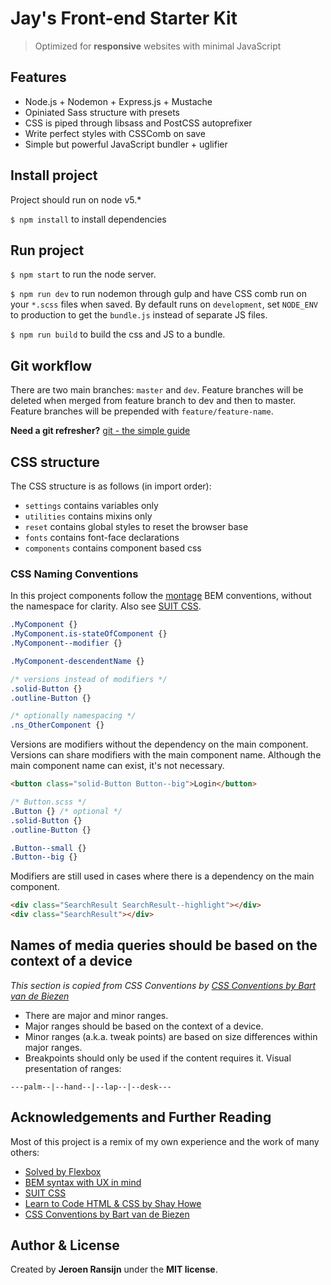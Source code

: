 # Jay's Front-end Starter Kit
> Optimized for **responsive** websites with minimal JavaScript

## Features

- Node.js + Nodemon + Express.js + Mustache
- Opiniated Sass structure with presets
- CSS is piped through libsass and PostCSS autoprefixer
- Write perfect styles with CSSComb on save
- Simple but powerful JavaScript bundler + uglifier

## Install project

Project should run on node v5.*

`$ npm install` to install dependencies

## Run project

`$ npm start` to run the node server.

`$ npm run dev` to run nodemon through gulp and have CSS comb run on your `*.scss` files when saved. By default runs on `development`, set `NODE_ENV` to production to get the `bundle.js` instead of separate JS files.

`$ npm run build` to build the css and JS to a bundle.

## Git workflow

There are two main branches: `master` and `dev`.
Feature branches will be deleted when merged from feature branch to dev and then to master. Feature branches will be prepended with `feature/feature-name`.

**Need a git refresher?** [git - the simple guide](http://rogerdudler.github.io/git-guide/)

## CSS structure

The CSS structure is as follows (in import order):

- `settings` contains variables only
- `utilities` contains mixins only
- `reset` contains global styles to reset the browser base
- `fonts` contains font-face declarations
- `components` contains component based css

### CSS Naming Conventions

In this project components follow the [montage](http://montagestudio.com/blog/2013/10/24/bem-syntax-with-ux-in-mind/) BEM conventions, without the namespace for clarity. Also see [SUIT CSS](https://suitcss.github.io/).

```CSS
.MyComponent {}
.MyComponent.is-stateOfComponent {}
.MyComponent--modifier {}

.MyComponent-descendentName {}

/* versions instead of modifiers */
.solid-Button {}
.outline-Button {}

/* optionally namespacing */
.ns_OtherComponent {}
```

Versions are modifiers without the dependency on the main component. Versions can share modifiers with the main component name. Although the main component name can exist, it's not necessary.

```HTML
<button class="solid-Button Button--big">Login</button>
```

```CSS
/* Button.scss */
.Button {} /* optional */
.solid-Button {}
.outline-Button {}

.Button--small {}
.Button--big {}
```

Modifiers are still used in cases where there is a dependency on the main component.

```HTML
<div class="SearchResult SearchResult--highlight"></div>
<div class="SearchResult"></div>
```

## Names of media queries should be based on the context of a device

*This section is copied from CSS Conventions by [CSS Conventions by Bart van de Biezen](https://github.com/bartvandebiezen/css-conventions)*

- There are major and minor ranges.
- Major ranges should be based on the context of a device.
- Minor ranges (a.k.a. tweak points) are based on size differences within major ranges.
- Breakpoints should only be used if the content requires it.
Visual presentation of ranges:

```
---palm--|--hand--|--lap--|--desk---
```

## Acknowledgements and Further Reading

Most of this project is a remix of my own experience and the work of many others:

- [Solved by Flexbox](https://github.com/philipwalton/solved-by-flexbox)
- [BEM syntax with UX in mind](http://montagestudio.com/blog/2013/10/24/bem-syntax-with-ux-in-mind/)
- [SUIT CSS](https://suitcss.github.io/)
- [Learn to Code HTML & CSS by Shay Howe](http://learn.shayhowe.com/)
- [CSS Conventions by Bart van de Biezen](https://github.com/bartvandebiezen/css-conventions)

## Author & License

Created by **Jeroen Ransijn** under the **MIT license**.
